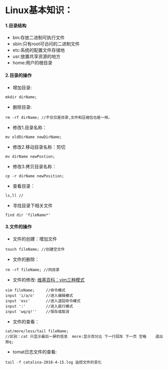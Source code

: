 # Linux基本知识：
#### 1.目录结构
- bin:存放二进制可执行文件
- sbin:只有root可访问的二进制文件
- etc:系统的配置文件存储地
- usr:放置共享资源的地方
- home:用户的根目录

#### 2.目录的操作
- 增加目录:
```
mkdir dirName;
```
- 删除目录:

```
rm -rf dirName; //不仅仅是目录,文件和压缩包也是一样。
```
- 修改1.目录名称：

```
mv oldDirName newDirName;
```
- 修改2.移动目录名称：剪切

```
mv dirName newPostion;
```
- 修改3.拷贝目录名称：

```
cp -r dirName newPosition;
```
- 查看目录：

```
ls,ll //
```
- 寻找目录下相关文件

```
find dir 'fileName*'
```
#### 3.文件的操作
- 文件的创建：增加文件

```
touch fileName; //创建空文件
```
- 文件的删除：

```
rm -rf fileName; //同目录
```
- 文件的修改:
[维基百科：vim三种模式](https://zh.wikibooks.org/zh-hans/Vim/%E4%B8%89%E7%A7%8D%E6%A8%A1%E5%BC%8F)

```
vim fileName;     //命令模式
input 'i/a/o'     //进入编辑模式
input 'esc'       //进入退回命令模式
input ':'         //进入底行模式
input 'wq/q!''    //保存或取消
```
- 文件的查看：
```
cat/more/less/tail fileName;
//区别：cat 只显示最后一屏的信息  more:显示百分比 下一行回车 下一页 空格    退出按q;
```
- tomat日志文件的查看:

```
tail -f catalina-2018-4-15.log 监控文件的变化
```

